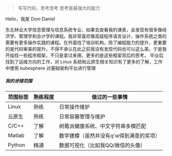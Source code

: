 > 写写代码，思考思考
> 思考是最强大的能力

Hello，我是 Doni Daniel

东北林业大学信息管理与信息系统专业，如果去查看我的课表，会发现有很多像经济学、管理学和会计学的课程。我非常喜欢像高级程序语言设计，操作系统之类的需要有更多操作实践的课程。在外面找了培训机构，除了编程能力的提升，更重要的是代码审美的提升。不得不承认在此之前我没有发现代码也可以这么美。于是我开始找一些程序框架，不只是拿过来用，更多的是这些框架背后的思考。
毕业后找到了运维方向的工作，对 Linux 系统和云原生相关知识有了更多的了解，工作中使用 kubesphere 对基础架构平台进行管理

##### 我的涉猎范围

|范围标签|熟练程度|做过的一些事情|
|---|---|---|
|Linux|熟练|日常操作维护|
|云原生|熟练|日常容器管理与维护|
|C/C++|了解|树莓派健康系统、中文字符串多模匹配|
|Matlab|了解|数学建模（虽然并没有q'w得到满意的奖项）|
|Python|精通|数据可视化（比如我QQ/微信的头像）|

